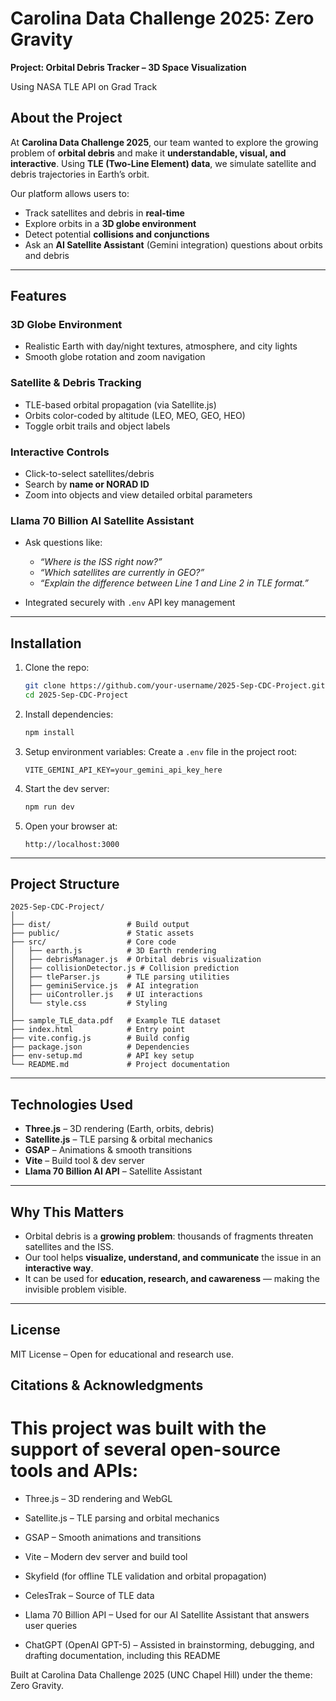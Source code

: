 # Carolina Data Challenge 2025: Zero Gravity

**Project: Orbital Debris Tracker – 3D Space Visualization**

Using NASA TLE API on Grad Track


## About the Project

At **Carolina Data Challenge 2025**, our team wanted to explore the growing problem of **orbital debris** and make it **understandable, visual, and interactive**. Using **TLE (Two-Line Element) data**, we simulate satellite and debris trajectories in Earth’s orbit.

Our platform allows users to:

* Track satellites and debris in **real-time**
* Explore orbits in a **3D globe environment**
* Detect potential **collisions and conjunctions**
* Ask an **AI Satellite Assistant** (Gemini integration) questions about orbits and debris

---

## Features

### 3D Globe Environment

* Realistic Earth with day/night textures, atmosphere, and city lights
* Smooth globe rotation and zoom navigation

### Satellite & Debris Tracking

* TLE-based orbital propagation (via Satellite.js)
* Orbits color-coded by altitude (LEO, MEO, GEO, HEO)
* Toggle orbit trails and object labels

### Interactive Controls

* Click-to-select satellites/debris
* Search by **name or NORAD ID**
* Zoom into objects and view detailed orbital parameters

### Llama 70 Billion AI Satellite Assistant

* Ask questions like:

  * *“Where is the ISS right now?”*
  * *“Which satellites are currently in GEO?”*
  * *“Explain the difference between Line 1 and Line 2 in TLE format.”*
* Integrated securely with `.env` API key management

---

## Installation

1. Clone the repo:

   ```bash
   git clone https://github.com/your-username/2025-Sep-CDC-Project.git
   cd 2025-Sep-CDC-Project
   ```

2. Install dependencies:

   ```bash
   npm install
   ```

3. Setup environment variables:
   Create a `.env` file in the project root:

   ```env
   VITE_GEMINI_API_KEY=your_gemini_api_key_here
   ```

4. Start the dev server:

   ```bash
   npm run dev
   ```

5. Open your browser at:

   ```
   http://localhost:3000
   ```

---

## Project Structure

```
2025-Sep-CDC-Project/
│
├── dist/                 # Build output
├── public/               # Static assets
├── src/                  # Core code
│   ├── earth.js          # 3D Earth rendering
│   ├── debrisManager.js  # Orbital debris visualization
│   ├── collisionDetector.js # Collision prediction
│   ├── tleParser.js      # TLE parsing utilities
│   ├── geminiService.js  # AI integration
│   ├── uiController.js   # UI interactions
│   └── style.css         # Styling
│
├── sample_TLE_data.pdf   # Example TLE dataset
├── index.html            # Entry point
├── vite.config.js        # Build config
├── package.json          # Dependencies
├── env-setup.md          # API key setup
└── README.md             # Project documentation
```

---

## Technologies Used

* **Three.js** – 3D rendering (Earth, orbits, debris)
* **Satellite.js** – TLE parsing & orbital mechanics
* **GSAP** – Animations & smooth transitions
* **Vite** – Build tool & dev server
* **Llama 70 Billion AI API** – Satellite Assistant

---

## Why This Matters

* Orbital debris is a **growing problem**: thousands of fragments threaten satellites and the ISS.
* Our tool helps **visualize, understand, and communicate** the issue in an **interactive way**.
* It can be used for **education, research, and cawareness** — making the invisible problem visible.

---
## License

MIT License – Open for educational and research use.

## Citations & Acknowledgments

# This project was built with the support of several open-source tools and APIs:

* Three.js
 – 3D rendering and WebGL

* Satellite.js
 – TLE parsing and orbital mechanics

* GSAP
 – Smooth animations and transitions

* Vite
 – Modern dev server and build tool

* Skyfield
 (for offline TLE validation and orbital propagation)

* CelesTrak
 – Source of TLE data

* Llama 70 Billion API
 – Used for our AI Satellite Assistant that answers user queries

* ChatGPT (OpenAI GPT-5)
 – Assisted in brainstorming, debugging, and drafting documentation, including this README

Built at Carolina Data Challenge 2025 (UNC Chapel Hill) under the theme: Zero Gravity.
